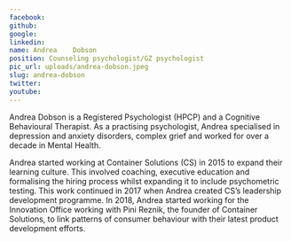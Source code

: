 ```yaml
---
facebook: 
github: 
google: 
linkedin: 
name: Andrea	Dobson
position: Counseling psychologist/GZ psychologist
pic_url: uploads/andrea-dobson.jpeg
slug: andrea-dobson
twitter: 
youtube: 
---
```

<p>Andrea Dobson is a Registered Psychologist (HPCP) and a Cognitive Behavioural Therapist. As a practising psychologist, Andrea specialised in depression and anxiety disorders, complex grief and worked for over a decade in Mental Health.</p>

<p>Andrea started working at Container Solutions (CS) in 2015 to expand their learning culture. This involved coaching, executive education and formalising the hiring process whilst expanding it to include psychometric testing. This work continued in 2017 when Andrea created CS&rsquo;s leadership development programme. In 2018, Andrea started working for the Innovation Office working with Pini Reznik, the founder of Container Solutions, to link patterns of consumer behaviour with their latest product development efforts.</p>
